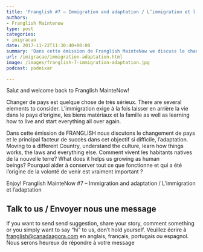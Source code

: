 ```yaml
---
title: 'Franglish #7 – Immigration and adaptation / L’immigration et l’adaptation'
authors:
- Franglish Maintenow
type: post
categories:
- imigracao
date: 2017-11-22T11:30:40+00:00
summary: 'Dans cette émission de Franglish MainteNow we discuss le changement de pays et the main factor of success in this very difficult chalenge: adaptation.'
url: /imigracao/immigration-adaptation.html
image: /images/franglish-7-immigration-adaptation.jpg
podcast: podeixar

---
```

Salut and welcome back to Franglish MainteNow!

Changer de pays est quelque chose de très sérieux. There are several elements to consider. L&#8217;immigration exige à la fois laisser en arrière la vie dans le pays d&#8217;origine, les biens matériaux et la famille as well as learning how to live and start everything all over again.

Dans cette émission de FRANGLISH nous discutons le changement de pays et le principal facteur de succès dans cet objectif si difficile, l&#8217;adaptation. Moving to a different Country, understand the culture, learn how things works, the laws and everything else.&nbsp;Comment vivent les habitants natives de la nouvelle terre? What does it helps us growing as human beings?&nbsp;Pourquoi aider à conserver tout ce que fonctionne et qui a été l&#8217;origine de la volonté de venir est vraiment important ?

Enjoy! Franglish MainteNow #7 &#8211; Immigration and adaptation / L&#8217;immigration et l&#8217;adaptation

## Talk to us / Envoyer nous une message

If you want to send send suggestion, share your story, comment something or you simply want to say &#8220;hi&#8221; to us, don&#8217;t hold yourself.&nbsp;Veuillez écrire à franglish@canadaagora.com en anglais, français, portugais ou espagnol. Nous serons heureux de répondre à votre message